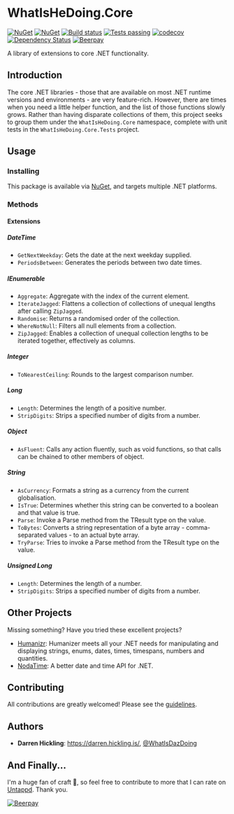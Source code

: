 # WhatIsHeDoing.Core

[![NuGet](https://img.shields.io/nuget/v/WhatIsHeDoing.Core.svg)](https://www.nuget.org/packages/WhatIsHeDoing.Core/)
[![NuGet](https://img.shields.io/nuget/dt/WhatIsHeDoing.Core.svg)](https://www.nuget.org/packages/WhatIsHeDoing.Core/)
[![Build status](https://ci.appveyor.com/api/projects/status/xshdrvqh387kqioe?svg=true)](https://ci.appveyor.com/project/DarrenHickling/whatishedoing-core-e1tc9)
[![Tests passing](https://img.shields.io/appveyor/tests/DarrenHickling/whatishedoing-core-e1tc9.svg)](https://ci.appveyor.com/project/DarrenHickling/whatishedoing-core-e1tc9)
[![codecov](https://codecov.io/gh/WhatIsHeDoing/WhatIsHeDoing.Core/branch/master/graph/badge.svg)](https://codecov.io/gh/WhatIsHeDoing/WhatIsHeDoing.Core)
[![Dependency Status](https://dependencyci.com/github/WhatIsHeDoing/WhatIsHeDoing.Core/badge)](https://dependencyci.com/github/WhatIsHeDoing/WhatIsHeDoing.Core)
[![Beerpay](https://beerpay.io/WhatIsHeDoing/WhatIsHeDoing.Core/badge.svg?style=flat)](https://beerpay.io/WhatIsHeDoing/WhatIsHeDoing.Core)

A library of extensions to core .NET functionality.

## Introduction

The core .NET libraries - those that are available on most .NET runtime versions and environments -
are very feature-rich. However, there are times when you need a little helper function, and the list
of those functions slowly grows. Rather than having disparate collections of them, this project seeks
to group them under the `WhatIsHeDoing.Core` namespace, complete with unit tests in the `WhatIsHeDoing.Core.Tests`
project.

## Usage

### Installing

This package is available via [NuGet][nuget], and targets multiple .NET platforms.

### Methods

#### Extensions

##### DateTime

* `GetNextWeekday`: Gets the date at the next weekday supplied.
* `PeriodsBetween`: Generates the periods between two date times.

##### IEnumerable

* `Aggregate`: Aggregate with the index of the current element.
* `IterateJagged`: Flattens a collection of collections of unequal lengths after calling `ZipJagged`.
* `Randomise`: Returns a randomised order of the collection.
* `WhereNotNull`: Filters all null elements from a collection.
* `ZipJagged`: Enables a collection of unequal collection lengths to be iterated together, effectively as columns.

##### Integer

* `ToNearestCeiling`: Rounds to the largest comparison number.

##### Long

* `Length`: Determines the length of a positive number.
* `StripDigits`: Strips a specified number of digits from a number.

##### Object

* `AsFluent`: Calls any action fluently, such as void functions, so that calls can be chained to other
members of object.

##### String

* `AsCurrency`: Formats a string as a currency from the current globalisation.
* `IsTrue`: Determines whether this string can be converted to a boolean and that value is true.
* `Parse`: Invoke a Parse method from the TResult type on the value.
* `ToBytes`: Converts a string representation of a byte array - comma-separated values - to an actual byte array.
* `TryParse`: Tries to invoke a Parse method from the TResult type on the value.

##### Unsigned Long

* `Length`: Determines the length of a number.
* `StripDigits`: Strips a specified number of digits from a number.

## Other Projects

Missing something? Have you tried these excellent projects?

* [Humanizr][humanizr]: Humanizer meets all your .NET needs for manipulating and displaying strings, enums, dates,
times, timespans, numbers and quantities.
* [NodaTime][nodatime]: A better date and time API for .NET.

## Contributing

All contributions are greatly welcomed! Please see the [guidelines][contributing].

## Authors

* **Darren Hickling**: https://darren.hickling.is/, [@WhatIsDazDoing][whatisdazdoing]

## And Finally...

I'm a huge fan of craft :beers:, so feel free to contribute to more that I can rate on [Untappd][untappd].
Thank you.

[![Beerpay](https://beerpay.io/WhatIsHeDoing/WhatIsHeDoing.Core/badge.svg?style=beer-square)](https://beerpay.io/WhatIsHeDoing/WhatIsHeDoing.Core)

[contributing]: CONTRIBUTING.md
[humanizr]: http://humanizr.net/
[nodatime]: https://nodatime.org/
[nuget]: https://www.nuget.org/packages/WhatIsHeDoing.Core/
[untappd]: https://untappd.com/user/WhatIsHeDoing
[whatisdazdoing]: https://twitter.com/WhatIsDazDoing "Darren Hickling (@WhatIsDazDoing) | Twitter"
